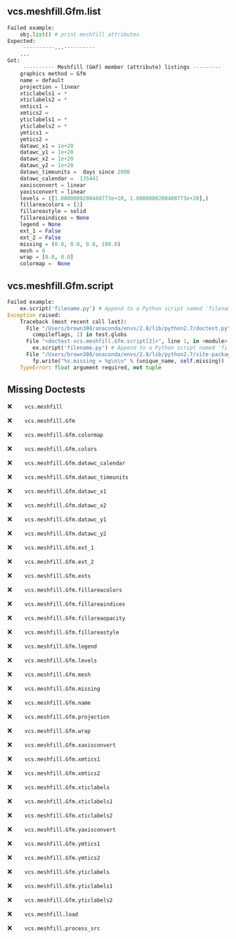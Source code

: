 vcs.meshfill.Gfm.list
---------------------
```python
Failed example:
    obj.list() # print meshfill attributes
Expected:
     ----------...----------
    ...
Got:
     ---------- Meshfill (Gmf) member (attribute) listings ---------
    graphics method = Gfm
    name = default
    projection = linear
    xticlabels1 = *
    xticlabels2 = *
    xmtics1 = 
    xmtics2 = 
    yticlabels1 = *
    yticlabels2 = *
    ymtics1 = 
    ymtics2 = 
    datawc_x1 = 1e+20
    datawc_y1 = 1e+20
    datawc_x2 = 1e+20
    datawc_y2 = 1e+20
    datawc_timeunits =  days since 2000
    datawc_calendar =  135441
    xaxisconvert = linear
    yaxisconvert = linear
    levels = ([1.0000000200408773e+20, 1.0000000200408773e+20],)
    fillareacolors = [1]
    fillareastyle = solid
    fillareaindices = None
    legend = None
    ext_1 = False
    ext_2 = False
    missing = (0.0, 0.0, 0.0, 100.0)
    mesh = 0
    wrap = [0.0, 0.0]
    colormap =  None
```

vcs.meshfill.Gfm.script
-----------------------
```python
Failed example:
    ex.script('filename.py') # Append to a Python script named 'filename.py'
Exception raised:
    Traceback (most recent call last):
      File "/Users/brown308/anaconda/envs/2.8/lib/python2.7/doctest.py", line 1315, in __run
        compileflags, 1) in test.globs
      File "<doctest vcs.meshfill.Gfm.script[2]>", line 1, in <module>
        ex.script('filename.py') # Append to a Python script named 'filename.py'
      File "/Users/brown308/anaconda/envs/2.8/lib/python2.7/site-packages/vcs/meshfill.py", line 900, in script
        fp.write("%s.missing = %g\n\n" % (unique_name, self.missing))
    TypeError: float argument required, not tuple
```

Missing Doctests
----------------
:x:```    vcs.meshfill```

:x:```    vcs.meshfill.Gfm```

:x:```    vcs.meshfill.Gfm.colormap```

:x:```    vcs.meshfill.Gfm.colors```

:x:```    vcs.meshfill.Gfm.datawc_calendar```

:x:```    vcs.meshfill.Gfm.datawc_timeunits```

:x:```    vcs.meshfill.Gfm.datawc_x1```

:x:```    vcs.meshfill.Gfm.datawc_x2```

:x:```    vcs.meshfill.Gfm.datawc_y1```

:x:```    vcs.meshfill.Gfm.datawc_y2```

:x:```    vcs.meshfill.Gfm.ext_1```

:x:```    vcs.meshfill.Gfm.ext_2```

:x:```    vcs.meshfill.Gfm.exts```

:x:```    vcs.meshfill.Gfm.fillareacolors```

:x:```    vcs.meshfill.Gfm.fillareaindices```

:x:```    vcs.meshfill.Gfm.fillareaopacity```

:x:```    vcs.meshfill.Gfm.fillareastyle```

:x:```    vcs.meshfill.Gfm.legend```

:x:```    vcs.meshfill.Gfm.levels```

:x:```    vcs.meshfill.Gfm.mesh```

:x:```    vcs.meshfill.Gfm.missing```

:x:```    vcs.meshfill.Gfm.name```

:x:```    vcs.meshfill.Gfm.projection```

:x:```    vcs.meshfill.Gfm.wrap```

:x:```    vcs.meshfill.Gfm.xaxisconvert```

:x:```    vcs.meshfill.Gfm.xmtics1```

:x:```    vcs.meshfill.Gfm.xmtics2```

:x:```    vcs.meshfill.Gfm.xticlabels```

:x:```    vcs.meshfill.Gfm.xticlabels1```

:x:```    vcs.meshfill.Gfm.xticlabels2```

:x:```    vcs.meshfill.Gfm.yaxisconvert```

:x:```    vcs.meshfill.Gfm.ymtics1```

:x:```    vcs.meshfill.Gfm.ymtics2```

:x:```    vcs.meshfill.Gfm.yticlabels```

:x:```    vcs.meshfill.Gfm.yticlabels1```

:x:```    vcs.meshfill.Gfm.yticlabels2```

:x:```    vcs.meshfill.load```

:x:```    vcs.meshfill.process_src```

